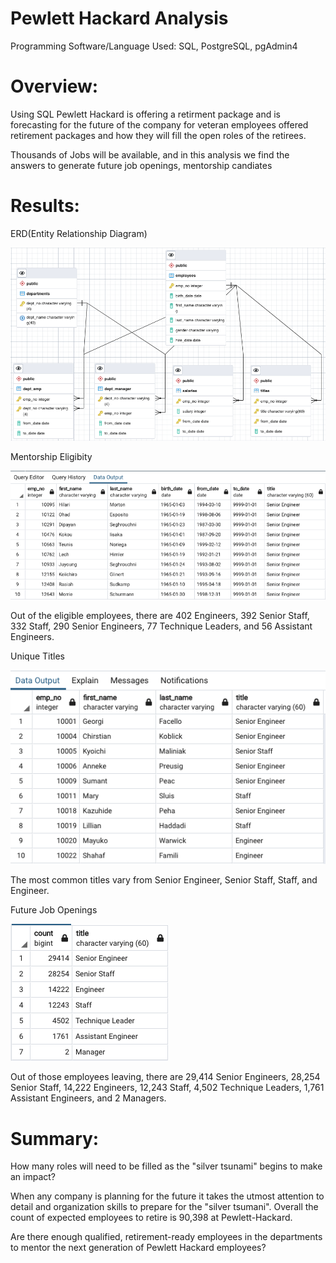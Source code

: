 # Pewlett Hackard Analysis

Programming Software/Language Used: SQL, PostgreSQL, pgAdmin4

# Overview: 

Using SQL Pewlett Hackard is offering a retirment package and is forecasting for the future of the company for veteran employees offered retirement packages and how they will fill the open roles of the retirees.

Thousands of Jobs will be available, and in this analysis we find the answers to generate future job openings, mentorship candiates

# Results: 

ERD(Entity Relationship Diagram)

![This is an Image](images/ERD_PH_EmployeeDB.png)


Mentorship Eligibity 

![This is an Image](images/mentorship_eligibilty.png)

Out of the eligible employees, there are 402 Engineers, 392 Senior Staff, 332 Staff, 290 Senior Engineers, 77 Technique Leaders, and 56 Assistant Engineers.

Unique Titles 

![This is an Image](images/unq_titles.png)

The most common titles vary from Senior Engineer, Senior Staff, Staff, and Engineer.

Future Job Openings

![This is an Image](images/retiring_titles.png)

Out of those employees leaving, there are 29,414 Senior Engineers, 28,254 Senior Staff, 14,222 Engineers, 12,243 Staff, 4,502 Technique Leaders, 1,761 Assistant Engineers, and 2 Managers.

# Summary: 


How many roles will need to be filled as the "silver tsunami" begins to make an impact? 

When any company is planning for the future it takes the utmost attention to detail and organization skills to prepare for the "silver tsumani". Overall the count of expected employees to retire is 90,398 at Pewlett-Hackard. 



Are there enough qualified, retirement-ready employees in the departments to mentor the next generation of Pewlett Hackard employees?






